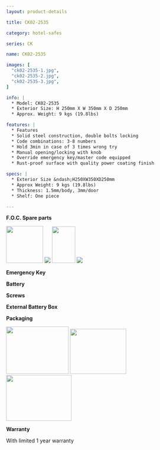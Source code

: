 ```yaml
---
layout: product-details

title: CK02-2535

category: hotel-safes

series: CK

name: CK02-2535

images: [
  "ck02-2535-1.jpg",
  "ck02-2535-2.jpg",
  "ck02-2535-3.jpg",
]

info: |
  * Model: CK02-2535
  * Exterior Size: H 250mm X W 350mm X D 250mm
  * Approx. Weight: 9 kgs (19.8lbs)

features: |
  * Features
  * Solid steel construction, double bolts locking
  * Code combinations: 3-8 numbers
  * Hold 3min in case of 3 times wrong try
  * Manual opening/locking with knob
  * Override emergency key/master code equipped
  * Rust-proof surface with quality power coating finish

specs: |
  * Exterior Size &ndash;H250XW350XD250mm
  * Approx Weight: 9 kgs (19.8lbs)
  * Thickness: 1.5mm/body, 3mm/door
  * Shelf: One piece

---
```


**F.O.C. Spare parts**

<img alt="" src="{IMAGE_CDN}/ck02-2535-4.jpg" style="width: 100px; height: 100px;" />

<img src="{IMAGE_CDN}/ck02-2535-5.jpg" />

<img alt="" src="{IMAGE_CDN}/ck02-2535-6.jpg" style="width: 63px; height: 99px;" />

<img src="{IMAGE_CDN}/ck02-2535-7.jpg" />

**Emergency Key**

**Battery**

**Screws**

**External Battery Box**

**Packaging**

<img height="155" src="{IMAGE_CDN}/ck02-2535-8.jpg" style="width: 169px; height: 128px" width="221" />

<img height="144" src="{IMAGE_CDN}/ck02-2535-9.jpg" style="width: 152px; height: 122px" width="183" />

<img height="124" src="{IMAGE_CDN}/ck02-2535-10.jpg" style="width: 177px; height: 124px" width="205" />

**Warranty**

With limited 1 year warranty
